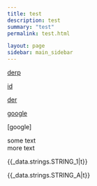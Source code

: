 ```yaml
---
title: test
description: test
summary: "test"
permalink: test.html

layout: page
sidebar: main_sidebar
---
```


[id]: http://db.no

[derp][id]

[id]


[der][id]

[google](www.google.com)

[google]

<p>some text </br>
more text </p>



{{_data.strings.STRING_1|t}}

{{_data.strings.STRING_A|t}}

```{r conditional_print, child='text.Rmd', eval = show_text}
```

